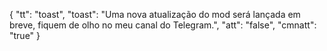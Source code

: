 {
"tt": "toast",
"toast": "Uma nova atualização do mod será lançada em breve, fiquem de olho no meu canal do Telegram.",
"att": "false",
"cmnatt": "true"
}
